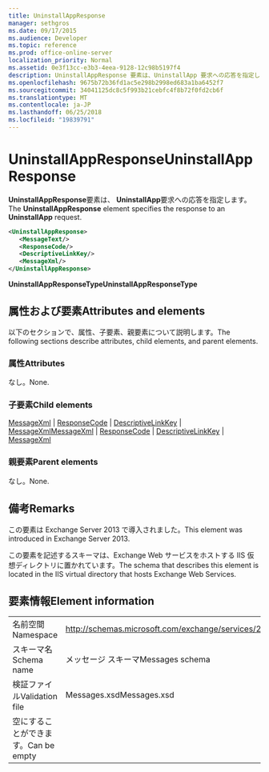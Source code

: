 ```yaml
---
title: UninstallAppResponse
manager: sethgros
ms.date: 09/17/2015
ms.audience: Developer
ms.topic: reference
ms.prod: office-online-server
localization_priority: Normal
ms.assetid: 0e3f13cc-e3b3-4eea-9128-12c98b5197f4
description: UninstallAppResponse 要素は、UninstallApp 要求への応答を指定します。
ms.openlocfilehash: 9675b72b36fd1ac5e298b2998ed683a1ba6452f7
ms.sourcegitcommit: 34041125dc8c5f993b21cebfc4f8b72f0fd2cb6f
ms.translationtype: MT
ms.contentlocale: ja-JP
ms.lasthandoff: 06/25/2018
ms.locfileid: "19839791"
---
```

# <a name="uninstallappresponse"></a><span data-ttu-id="7041a-103">UninstallAppResponse</span><span class="sxs-lookup"><span data-stu-id="7041a-103">UninstallAppResponse</span></span>

<span data-ttu-id="7041a-104">**UninstallAppResponse**要素は、 **UninstallApp**要求への応答を指定します。</span><span class="sxs-lookup"><span data-stu-id="7041a-104">The **UninstallAppResponse** element specifies the response to an **UninstallApp** request.</span></span> 
  
```XML
<UninstallAppResponse>
   <MessageText/>
   <ResponseCode/>
   <DescriptiveLinkKey/>
   <MessageXml/>
</UninstallAppResponse>
```

 <span data-ttu-id="7041a-105">**UninstallAppResponseType**</span><span class="sxs-lookup"><span data-stu-id="7041a-105">**UninstallAppResponseType**</span></span>
## <a name="attributes-and-elements"></a><span data-ttu-id="7041a-106">属性および要素</span><span class="sxs-lookup"><span data-stu-id="7041a-106">Attributes and elements</span></span>

<span data-ttu-id="7041a-107">以下のセクションで、属性、子要素、親要素について説明します。</span><span class="sxs-lookup"><span data-stu-id="7041a-107">The following sections describe attributes, child elements, and parent elements.</span></span>
  
### <a name="attributes"></a><span data-ttu-id="7041a-108">属性</span><span class="sxs-lookup"><span data-stu-id="7041a-108">Attributes</span></span>

<span data-ttu-id="7041a-109">なし。</span><span class="sxs-lookup"><span data-stu-id="7041a-109">None.</span></span>
  
### <a name="child-elements"></a><span data-ttu-id="7041a-110">子要素</span><span class="sxs-lookup"><span data-stu-id="7041a-110">Child elements</span></span>

<span data-ttu-id="7041a-111">[MessageXml](messagexml.md) | [ResponseCode](responsecode.md) | [DescriptiveLinkKey](descriptivelinkkey.md) | [MessageXml](messagexml.md)</span><span class="sxs-lookup"><span data-stu-id="7041a-111">[MessageXml](messagexml.md) | [ResponseCode](responsecode.md) | [DescriptiveLinkKey](descriptivelinkkey.md) | [MessageXml](messagexml.md)</span></span>
  
### <a name="parent-elements"></a><span data-ttu-id="7041a-112">親要素</span><span class="sxs-lookup"><span data-stu-id="7041a-112">Parent elements</span></span>

<span data-ttu-id="7041a-113">なし。</span><span class="sxs-lookup"><span data-stu-id="7041a-113">None.</span></span>
  
## <a name="remarks"></a><span data-ttu-id="7041a-114">備考</span><span class="sxs-lookup"><span data-stu-id="7041a-114">Remarks</span></span>

<span data-ttu-id="7041a-115">この要素は Exchange Server 2013 で導入されました。</span><span class="sxs-lookup"><span data-stu-id="7041a-115">This element was introduced in Exchange Server 2013.</span></span>
  
<span data-ttu-id="7041a-116">この要素を記述するスキーマは、Exchange Web サービスをホストする IIS 仮想ディレクトリに置かれています。</span><span class="sxs-lookup"><span data-stu-id="7041a-116">The schema that describes this element is located in the IIS virtual directory that hosts Exchange Web Services.</span></span>
  
## <a name="element-information"></a><span data-ttu-id="7041a-117">要素情報</span><span class="sxs-lookup"><span data-stu-id="7041a-117">Element information</span></span>

|||
|:-----|:-----|
|<span data-ttu-id="7041a-118">名前空間</span><span class="sxs-lookup"><span data-stu-id="7041a-118">Namespace</span></span>  <br/> |http://schemas.microsoft.com/exchange/services/2006/messages  <br/> |
|<span data-ttu-id="7041a-119">スキーマ名</span><span class="sxs-lookup"><span data-stu-id="7041a-119">Schema name</span></span>  <br/> |<span data-ttu-id="7041a-120">メッセージ スキーマ</span><span class="sxs-lookup"><span data-stu-id="7041a-120">Messages schema</span></span>  <br/> |
|<span data-ttu-id="7041a-121">検証ファイル</span><span class="sxs-lookup"><span data-stu-id="7041a-121">Validation file</span></span>  <br/> |<span data-ttu-id="7041a-122">Messages.xsd</span><span class="sxs-lookup"><span data-stu-id="7041a-122">Messages.xsd</span></span>  <br/> |
|<span data-ttu-id="7041a-123">空にすることができます。</span><span class="sxs-lookup"><span data-stu-id="7041a-123">Can be empty</span></span>  <br/> ||
   

